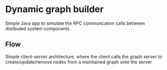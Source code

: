 # Dynamic graph builder

Simple Java app to simulate the RPC communcation calls between distibuted system components

## Flow 

Simple client-server architecture, where the client calls the graph server to create/update/remove nodes from a maintained graph onto the server
